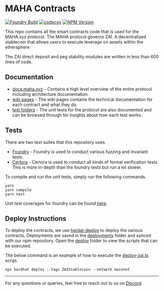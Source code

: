 # MAHA Contracts

[![Foundry Build](https://github.com/mahaxyz/contracts/actions/workflows/foundry.yml/badge.svg)](https://github.com/mahaxyz/contracts/actions/workflows/foundry.yml)
[![codecov](https://codecov.io/github/mahaxyz/contracts/graph/badge.svg?token=1F8SF7LANW)](https://codecov.io/github/mahaxyz/contracts)
[![NPM Version](https://img.shields.io/npm/v/%40mahaxyz%2Fcontracts)](https://www.npmjs.com/package/@mahaxyz/contracts)

This repo contains all the smart contracts code that is used for the MAHA.xyz protocol. The MAHA protocol governs ZAI. A decentralized stablecoin that allows users to execute leverage on assets within the ethersphere

The ZAI direct deposit and peg stability modules are written in less than 600 lines of code.

## Documentation

- [docs.maha.xyz](https://docs.maha.xyz/) - Contains a high level overview of the entire protocol including architecture documentation.
- [wiki pages](https://github.com/mahaxyz/contracts/wiki) - The wiki pages contains the technical documentation for each contract and what they do.
- [test folders](./test) - The unit tests for the protocol are also documented and can be browsed through for insights about how each test works.

## Tests

There are two test suites that this repository uses.

- [Foundry](./test/forge) - Foundry is used to conduct various fuzzing and invariant tests.
- [Certora](./test/certora) - Certora is used to conduct all kinds of formal verification tests. This is more in-depth than the foundry tests but run a lot slower.

To compile and run the unit tests, simply run the following commands.

```
yarn
yarn compile
yarn test
```

Unit test coverages for foundry can be found [here](https://mahaxyz.github.io/contracts/).

## Deploy Instructions

To deploy the contracts, we use [hardat-deploy](https://github.com/wighawag/hardhat-deploy) to deploy the various contracts. Deployments are saved in the [deployments](./deployments/) folder and synced with our npm repository. Open the [deploy](./deploy/) folder to view the scripts that can be executed.

The below command is an example of how to execute the [deploy-zai.ts](./deploy/deploy-zai.ts) script.

```
npx hardhat deploy --tags ZAIStablecoin --network mainnet
```

---

For any questions or queries, feel free to reach out to us on [Discord](https://discord.gg/mahadao)
